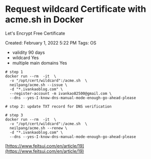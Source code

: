 # Request wildcard Certificate with acme.sh in Docker
Let's Encrypt Free Certificate

Created: February 1, 2022 5:22 PM
Tags: OS

- validity 90 days
- wildcard Yes
- multiple main domains Yes

```docker
# step 1
docker run --rm  -it  \
  -v "/opt/cert/wildcard":/acme.sh  \
  neilpang/acme.sh --issue \
  -d "*.ivankaoblog.com" \
  --register-account -m ivankao82500@gmail.com \
  --dns --yes-I-know-dns-manual-mode-enough-go-ahead-please

# step 2: update TXT record for DNS verification

# step 3
docker run --rm  -it  \
  -v "/opt/cert/wildcard":/acme.sh  \
  neilpang/acme.sh --renew \
  -d "*.ivankaoblog.com" \
  --dns --yes-I-know-dns-manual-mode-enough-go-ahead-please
```

[https://www.feitsui.com/en/article/19](https://www.feitsui.com/en/article/19)